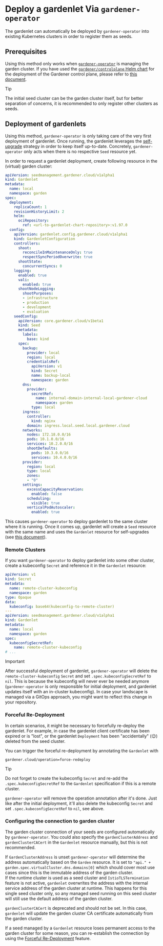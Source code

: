 # Deploy a gardenlet Via `gardener-operator`

The gardenlet can automatically be deployed by `gardener-operator` into existing Kubernetes clusters in order to register them as seeds.

## Prerequisites

Using this method only works when [`gardener-operator`](../concepts/operator.md) is managing the garden cluster.
If you have used the [`gardener/controlplane` Helm chart](../../charts/gardener/controlplane) for the deployment of the Gardener control plane, please refer to [this document](deploy_gardenlet_manually.md).

> [!TIP]
> The initial seed cluster can be the garden cluster itself, but for better separation of concerns, it is recommended to only register other clusters as seeds.

## Deployment of gardenlets

Using this method, `gardener-operator` is only taking care of the very first deployment of gardenlet.
Once running, the gardenlet leverages the [self-upgrade](deploy_gardenlet_manually.md#self-upgrades) strategy in order to keep itself up-to-date.
Concretely, `gardener-operator` only acts when there is no respective `Seed` resource yet.

In order to request a gardenlet deployment, create following resource in the (virtual) garden cluster:

```yaml
apiVersion: seedmanagement.gardener.cloud/v1alpha1
kind: Gardenlet
metadata:
  name: local
  namespace: garden
spec:
  deployment:
    replicaCount: 1
    revisionHistoryLimit: 2
    helm:
      ociRepository:
        ref: <url-to-gardenlet-chart-repository>:v1.97.0
  config:
    apiVersion: gardenlet.config.gardener.cloud/v1alpha1
    kind: GardenletConfiguration
    controllers:
      shoot:
        reconcileInMaintenanceOnly: true
        respectSyncPeriodOverwrite: true
      shootState:
        concurrentSyncs: 0
    logging:
      enabled: true
      vali:
        enabled: true
      shootNodeLogging:
        shootPurposes:
        - infrastructure
        - production
        - development
        - evaluation
    seedConfig:
      apiVersion: core.gardener.cloud/v1beta1
      kind: Seed
      metadata:
        labels:
          base: kind
      spec:
        backup:
          provider: local
          region: local
          credentialsRef:
            apiVersion: v1
            kind: Secret
            name: backup-local
            namespace: garden
        dns:
          provider:
            secretRef:
              name: internal-domain-internal-local-gardener-cloud
              namespace: garden
            type: local
        ingress:
          controller:
            kind: nginx
          domain: ingress.local.seed.local.gardener.cloud
        networks:
          nodes: 172.18.0.0/16
          pods: 10.1.0.0/16
          services: 10.2.0.0/16
          shootDefaults:
            pods: 10.3.0.0/16
            services: 10.4.0.0/16
        provider:
          region: local
          type: local
          zones:
          - "0"
        settings:
          excessCapacityReservation:
            enabled: false
          scheduling:
            visible: true
          verticalPodAutoscaler:
            enabled: true
```

This causes `gardener-operator` to deploy gardenlet to the same cluster where it is running.
Once it comes up, gardenlet will create a `Seed` resource with the same name and uses the `Gardenlet` resource for self-upgrades (see [this document](deploy_gardenlet_manually.md#self-upgrades)).

### Remote Clusters

If you want `gardener-operator` to deploy gardenlet into some other cluster, create a kubeconfig `Secret` and reference it in the `Gardenlet` resource:

```yaml
apiVersion: v1
kind: Secret
metadata:
  name: remote-cluster-kubeconfig
  namespace: garden
type: Opaque
data:
  kubeconfig: base64(kubeconfig-to-remote-cluster)
---
apiVersion: seedmanagement.gardener.cloud/v1alpha1
kind: Gardenlet
metadata:
  name: local
  namespace: garden
spec:
  kubeconfigSecretRef:
    name: remote-cluster-kubeconfig
# ...
```
> [!IMPORTANT]
> After successful deployment of gardenlet, `gardener-operator` will delete the `remote-cluster-kubeconfig` `Secret` and set `.spec.kubeconfigSecretRef` to `nil`.
> This is because the kubeconfig will never ever be needed anymore (`gardener-operator` is only responsible for initial deployment, and gardenlet updates itself with an in-cluster kubeconfig).
> In case your landscape is managed via a GitOps approach, you might want to reflect this change in your repository.

### Forceful Re-Deployment

In certain scenarios, it might be necessary to forcefully re-deploy the gardenlet.
For example, in case the gardenlet client certificate has been expired or is "lost", or the gardenlet `Deployment` has been "accidentally" (😉) deleted from the seed cluster.

You can trigger the forceful re-deployment by annotating the `Gardenlet` with

```
gardener.cloud/operation=force-redeploy
```

> [!TIP]
> Do not forget to create the kubeconfig `Secret` and re-add the `.spec.kubeconfigSecretRef` to the `Gardenlet` specification if this is a remote cluster.

`gardener-operator` will remove the operation annotation after it's done.
Just like after the initial deployment, it'll also delete the kubeconfig `Secret` and set `.spec.kubeconfigSecretRef` to `nil`, see above.

### Configuring the connection to garden cluster
The garden cluster connection of your seeds are configured automatically by `gardener-operator`.
You could also specify the `gardenClusterAddress` and `gardenClusterCACert` in the `Gardenlet` resource manually, but this is not recommended.

If `GardenClusterAddress` is unset `gardener-operator` will determine the address automatically based on the `Garden` resource.
It is set to `"api." + garden.spec.virtualCluster.dns.domains[0]` which should cover most use cases since this is the immutable address of the garden cluster.  
If the runtime cluster is used as a seed cluster and `IstioTLSTermination` feature is not active, `gardenlet` overwrites the address with the internal service address of the garden cluster at runtime.
This happens for this single seed cluster only, so any managed seed running on this seed cluster will still use the default address of the garden cluster.

`gardenClusterCACert` is deprecated and should not be set. In this case, `gardenlet` will update the garden cluster CA certificate automatically from the garden cluster.

If a seed managed by a `Gardenlet` resource loses permanent access to the garden cluster for some reason, you can re-establish the connection by using the [Forceful Re-Deployment](#forceful-re-deployment) feature.
